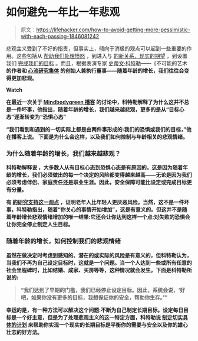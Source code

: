 # 如何避免一年比一年悲观

> 原文：<https://lifehacker.com/how-to-avoid-getting-more-pessimistic-with-each-passing-1846081242>

悲观主义受到了不好的指责，但事实上，倾向于消极的观点可以起到一些重要的作用。这些包括从 [帮助我们处理愤怒](https://lifehacker.com/pessimism-is-the-cure-for-anger-1790601479) ，到进入与 [的新关系，现实的期望](https://lifehacker.com/the-case-for-pessimism-in-a-new-relationship-1784549048) ，到设置我们 [完成我们的目标](https://lifehacker.com/why-even-optimists-should-embrace-their-pessimistic-sid-1829779304) 。而且，根据表演专家 [史蒂文·科特勒](https://www.stevenkotler.com/)——《不可能的艺术[](https://www.amazon.com/Art-Impossible-Peak-Performance-Primer/dp/0062977539?asc_campaign=InlineText&asc_refurl=https://lifehacker.com/how-to-avoid-getting-more-pessimistic-with-each-passing-1846081242&asc_source=&tag=kinjalifehackerlink-20)**的作者和 [心流研究集体](https://www.flowresearchcollective.com/) 的创始人兼执行董事——随着年龄的增长，我们往往会变得更加悲观。** 

**Watch**

**在最近一次关于 [Mindbodygreen 播客](https://podcasts.apple.com/us/podcast/everything-youd-ever-want-to-know-about-productivity/id1246494475?i=1000503878725) 的讨论中，科特勒解释了为什么这并不总是一件坏事，他指出，随着年龄的增长，我们越来越悲观，更多的是从“目标心态”逐渐转变为“恐惧心态”**

**“我们看到和遇到的一切实际上都是由两件事形成的:我们的恐惧或我们的目标，”他在播客上说。 下面是为什么会这样，以及我们如何控制与年龄相关的悲观情绪。**

### **为什么随着年龄的增长，我们越来越悲观？**

**科特勒解释说 ，大多数人从有目标心态到恐惧心态是有原因的。这是因为随着年龄的增长，我们必须做出的每一个决定的风险都变得越来越高——无论是因为我们必须考虑伴侣、家庭责任还是职业生涯。因此，安全保障可能比设定或完成目标更有分量。**

**有 [的研究支持这一观点](https://www.ncbi.nlm.nih.gov/pmc/articles/PMC3852157/) ，证明老年人比年轻人更厌恶风险。当然，这不是一件坏事，科特勒指出，随着“你关心的事情开始增加”，这是有意义的。但这并不是随着年龄增长悲观情绪增加的唯一结果:它还会让你达到这样一个点:对失败的恐惧会让你完全停止制定人生目标。**

### **随着年龄的增长，如何控制我们的悲观情绪**

**虽然在做决定时考虑到感知的、潜在的或实际的风险是有意义的，但科特勒认为，当我们不再为自己设定目标时，这就是一个问题。当一个人达到一些或所有任意的社会里程碑时，比如结婚、成家、买房等等，这种情况就会发生。下面是科特勒所说的:**

> **“我们达到了早期的门槛，我们已经停止设定目标。因此，系统会说，‘好吧，如果你没有更多的目标，我想保证你的安全，帮助你生存。’"**

**幸运的是，有一种方法可以解决这个问题:不断为自己制定长期目标。设定每日目标是一个好主意，但是为了处理悲观主义的这一特定方面，科特勒说 [制定切实具体的计划](https://www.mindbodygreen.com/articles/why-people-get-more-pessimistic-as-they-age-and-how-to-combat-it) 来帮助你实现一个现实的长期目标是平衡你的需要与安全以及你的雄心壮志的好方法。**